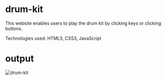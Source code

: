 # drum-kit

This website enables users to play the drum kit by clicking keys or clicking buttons.

Technologies used: HTML5, CSS3, JavaScript

# output

![drum-kit](https://user-images.githubusercontent.com/104721888/209049543-6e24b0d0-929c-4d85-8744-9ca4a0cfb980.png)

